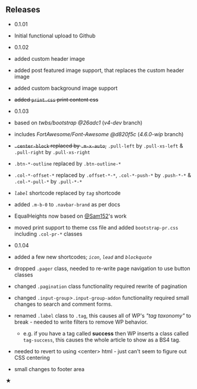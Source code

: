 Releases
--------

*  0.1.01
  *  Initial functional upload to Github


*  0.1.02
  *  added custom header image
  *  added post featured image support, that replaces the custom header image
  *  added custom background image support
  *  ~~added `print.css` print content css~~


*  0.1.03
  * based on _twbs/bootstrap @26adc1_ (_v4-dev_ branch)
  * includes _FortAwesome/Font-Awesome @d820f5c_ (_4.6.0-wip_ branch)
  * ~~`.center-block` replaced by `.m-x-auto`,~~ `.pull-left` by `.pull-xs-left` & `.pull-right` by `.pull-xs-right`
  * `.btn-*-outline` replaced by `.btn-outline-*`
  * `.col-*-offset-*` replaced by `.offset-*-*`, `.col-*-push-*` by `.push-*-*` & `.col-*-pull-*` by `.pull-*-*`
  * _`label`_ shortcode replaced by _`tag`_ shortcode
  * added `.m-b-0` to `.navbar-brand` as per docs
  * EqualHeights now based on [@Sam152](https://github.com/Sam152/Javascript-Equal-Height-Responsive-Rows)'s work
  * moved print support to theme css file and added `bootstrap-pr.css` including `.col-pr-*` classes


*  0.1.04
  * added a few new shortcodes; _`icon`_, _`lead`_ and _`blockquote`_
  * dropped `.pager` class, needed to re-write page navigation to use button classes
  * changed `.pagination` class functionality required rewrite of pagination
  * changed `.input-group`&gt;`.input-group-addon` functionality required small changes to search and comment forms.
  * renamed `.label` class to `.tag`, this causes all of WP's *"tag taxonomy"* to break - needed to write filters to remove WP behavior.
    * e.g. if you have a tag called __success__ then WP inserts a class called `tag-success`, this causes the whole article to show as a BS4 tag.
  * needed to revert to using &lt;center&gt; html - just can't seem to figure out CSS centering
  * small changes to footer area

★

